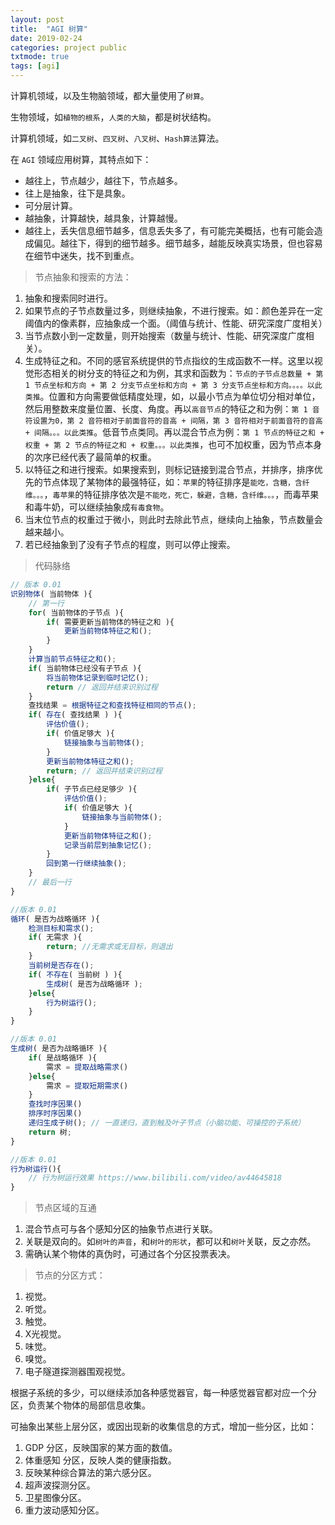 ```yaml
---
layout: post
title:  "AGI 树算"
date: 2019-02-24
categories: project public
txtmode: true
tags: [agi]
---
```


计算机领域，以及生物脑领域，都大量使用了`树算`。

生物领域，如`植物的根系`，`人类的大脑`，都是树状结构。

计算机领域，如`二叉树`、`四叉树`、`八叉树`、`Hash算法`算法。

在 `AGI` 领域应用树算，其特点如下：

* 越往上，节点越少，越往下，节点越多。
* 往上是抽象，往下是具象。
* 可分层计算。
* 越抽象，计算越快，越具象，计算越慢。
* 越往上，丢失信息细节越多，信息丢失多了，有可能完美概括，也有可能会造成偏见。越往下，得到的细节越多。细节越多，越能反映真实场景，但也容易在细节中迷失，找不到重点。

> 节点抽象和搜索的方法：

1. 抽象和搜索同时进行。
2. 如果节点的子节点数量过多，则继续抽象，不进行搜索。如：颜色差异在一定阈值内的像素群，应抽象成一个面。（阈值与统计、性能、研究深度广度相关）
3. 当节点数小到一定数量，则开始搜索（数量与统计、性能、研究深度广度相关）。
4. 生成特征之和。不同的感官系统提供的节点指纹的生成函数不一样。这里以视觉形态相关的树分支的特征之和为例，其求和函数为：`节点的子节点总数量 + 第 1 节点坐标和方向 + 第 2 分支节点坐标和方向 + 第 3 分支节点坐标和方向。。。。以此类推`。位置和方向需要做低精度处理，如，以最小节点为单位切分相对单位，然后用整数来度量位置、长度、角度。再以`高音节点`的特征之和为例：`第 1 音符设置为0，第 2 音符相对于前面音符的音高 + 间隔，第 3 音符相对于前面音符的音高 + 间隔。。。以此类推`。低音节点类同。再以混合节点为例：`第 1 节点的特征之和 + 权重 + 第 2 节点的特征之和 + 权重。。。以此类推`，也可不加权重，因为节点本身的次序已经代表了最简单的权重。
5. 以特征之和进行搜索。如果搜索到，则标记链接到混合节点，并排序，排序优先的节点体现了某物体的最强特征，如：`苹果`的特征排序是`能吃，含糖，含纤维。。。`，`毒苹果`的特征排序依次是`不能吃，死亡，躲避，含糖，含纤维。。。`，而毒苹果和毒牛奶，可以继续抽象成`有毒食物`。
6. 当末位节点的权重过于微小，则此时去除此节点，继续向上抽象，节点数量会越来越小。
7. 若已经抽象到了没有子节点的程度，则可以停止搜索。

> 代码脉络

```js
// 版本 0.01
识别物体( 当前物体 ){
    // 第一行
    for( 当前物体的子节点 ){
        if( 需要更新当前物体的特征之和 ){
            更新当前物体特征之和();
        }
    }
    计算当前节点特征之和();
    if( 当前物体已经没有子节点 ){
        将当前物体记录到临时记忆();
        return // 返回并结束识别过程
    }
    查找结果 = 根据特征之和查找特征相同的节点();
    if( 存在( 查找结果 ) ){
        评估价值();
        if( 价值足够大 ){
            链接抽象与当前物体();
        }
        更新当前物体特征之和();
        return; // 返回并结束识别过程
    }else{
        if( 子节点已经足够少 ){
            评估价值();
            if( 价值足够大 ){
                链接抽象与当前物体();
            }
            更新当前物体特征之和();
            记录当前层到抽象记忆();
        }
        回到第一行继续抽象();
    }
    // 最后一行
}

//版本 0.01
循环( 是否为战略循环 ){
    检测目标和需求();
    if( 无需求 ){
        return; //无需求或无目标，则退出
    }
    当前树是否存在();
    if( 不存在( 当前树 ) ){
        生成树( 是否为战略循环 );
    }else{
        行为树运行();
    }
}

//版本 0.01
生成树( 是否为战略循环 ){
    if( 是战略循环 ){
        需求 = 提取战略需求()
    }else{
        需求 = 提取短期需求()
    }
    查找时序因果()
    排序时序因果()
    递归生成子树(); // 一直递归，直到触及叶子节点（小脑功能、可操控的子系统）
    return 树;
}

//版本 0.01
行为树运行(){
    // 行为树运行效果 https://www.bilibili.com/video/av44645818
}
```

> 节点区域的互通

1. 混合节点可与各个感知分区的抽象节点进行关联。
2. 关联是双向的。如`树叶的声音`，和`树叶的形状`，都可以和`树叶`关联，反之亦然。
3. 需确认某个物体的真伪时，可通过各个分区投票表决。

> 节点的分区方式：

1. 视觉。
2. 听觉。
3. 触觉。
4. X光视觉。
5. 味觉。
6. 嗅觉。
7. 电子隧道探测器围观视觉。

根据子系统的多少，可以继续添加各种感觉器官，每一种感觉器官都对应一个分区，负责某个物体的局部信息收集。

可抽象出某些上层分区，或因出现新的收集信息的方式，增加一些分区，比如：

1. GDP 分区，反映国家的某方面的数值。
2. 体重感知 分区，反映人类的健康指数。
3. 反映某种综合算法的第六感分区。
4. 超声波探测分区。
5. 卫星图像分区。
6. 重力波动感知分区。